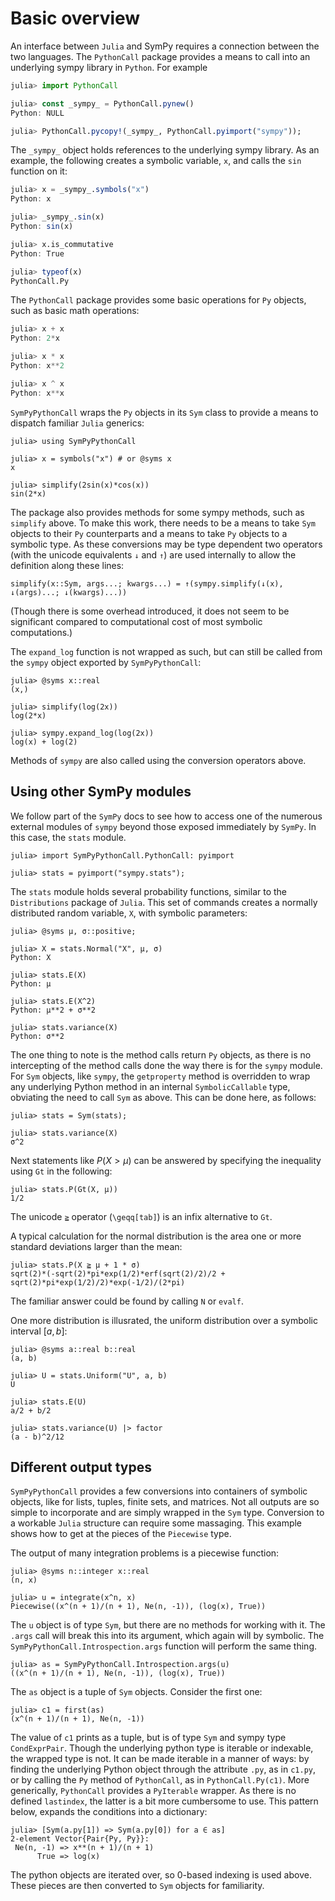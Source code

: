 # Basic overview

An interface between `Julia` and SymPy requires a connection between the two languages. The `PythonCall` package provides a means to  call into an underlying sympy library in `Python`. For example

```julia
julia> import PythonCall

julia> const _sympy_ = PythonCall.pynew()
Python: NULL

julia> PythonCall.pycopy!(_sympy_, PythonCall.pyimport("sympy"));
```

The `_sympy_` object holds references to the underlying sympy library. As an example, the following creates a symbolic variable, `x`, and calls the `sin` function on it:

```julia
julia> x = _sympy_.symbols("x")
Python: x

julia> _sympy_.sin(x)
Python: sin(x)

julia> x.is_commutative
Python: True

julia> typeof(x)
PythonCall.Py
```

The `PythonCall` package provides some basic operations for `Py` objects, such as basic math operations:

```julia
julia> x + x
Python: 2*x

julia> x * x
Python: x**2

julia> x ^ x
Python: x**x
```

`SymPyPythonCall` wraps the `Py` objects in its `Sym` class to provide a means to dispatch familiar `Julia` generics:

```jldoctest overview
julia> using SymPyPythonCall

```

```jldoctest overview
julia> x = symbols("x") # or @syms x
x

julia> simplify(2sin(x)*cos(x))
sin(2*x)
```

The package also provides methods for some sympy methods, such as `simplify` above. To make this work, there needs to be a means to take `Sym` objects to their `Py` counterparts and a means to take `Py` objects to a symbolic type. As these conversions may be type dependent two operators (with the unicode equivalents `↓` and  `↑`) are used internally to allow the definition along these lines:

```
simplify(x::Sym, args...; kwargs...) = ↑(sympy.simplify(↓(x), ↓(args)...; ↓(kwargs)...))
```

(Though there is some overhead introduced, it does not seem to be significant compared to computational cost of most symbolic computations.)

The `expand_log` function is not wrapped as such, but can still be called from the `sympy` object exported by `SymPyPythonCall`:

```jldoctest overview
julia> @syms x::real
(x,)

julia> simplify(log(2x))
log(2*x)

julia> sympy.expand_log(log(2x))
log(x) + log(2)
```

Methods of `sympy` are also called using the conversion operators above.

## Using other SymPy modules

We follow part of the `SymPy` docs to see how to access one of the numerous external modules of `sympy` beyond those exposed immediately by `SymPy`. In this case, the `stats` module.



```jldoctest overview
julia> import SymPyPythonCall.PythonCall: pyimport

julia> stats = pyimport("sympy.stats");
```

The `stats` module holds several probability functions, similar to the `Distributions` package of `Julia`. This set of commands creates a normally distributed random variable, `X`, with symbolic parameters:

```jldoctest overview
julia> @syms μ, σ::positive;

julia> X = stats.Normal("X", μ, σ)
Python: X

julia> stats.E(X)
Python: μ

julia> stats.E(X^2)
Python: μ**2 + σ**2

julia> stats.variance(X)
Python: σ**2
```

The one thing to note is the method calls return `Py` objects, as there is no intercepting of the method calls done the way there is for the `sympy` module. For `Sym` objects, like `sympy`, the `getproperty` method is overridden to wrap any underlying Python method in an internal `SymbolicCallable` type, obviating the need to call `Sym` as above. This can be done here, as follows:

```jldoctest overview
julia> stats = Sym(stats);

julia> stats.variance(X)
σ^2
```

Next statements like $P(X > \mu)$ can be answered by specifying the inequality using `Gt` in the following:

```jldoctest overview
julia> stats.P(Gt(X, μ))
1/2
```

The unicode `≧` operator (`\geqq[tab]`) is an infix alternative to `Gt`.

A typical calculation for the normal distribution is the area one or more standard deviations larger than the mean:

```jldoctest overview
julia> stats.P(X ≧ μ + 1 * σ)
sqrt(2)*(-sqrt(2)*pi*exp(1/2)*erf(sqrt(2)/2)/2 + sqrt(2)*pi*exp(1/2)/2)*exp(-1/2)/(2*pi)
```

The familiar  answer could be found by calling `N` or `evalf`.

One more distribution is illusrated, the uniform distribution over a symbolic interval $[a,b]$:

```jldoctest overview
julia> @syms a::real b::real
(a, b)

julia> U = stats.Uniform("U", a, b)
U

julia> stats.E(U)
a/2 + b/2

julia> stats.variance(U) |> factor
(a - b)^2/12
```

## Different output types

`SymPyPythonCall` provides a few conversions into containers of symbolic objects, like for lists, tuples, finite sets, and matrices.
Not all outputs are so simple to incorporate and are simply wrapped in the `Sym` type.
Conversion to a workable `Julia` structure can require some massaging. This example shows how to get at the pieces of the `Piecewise` type.

The output of many integration problems is a piecewise function:

```jldoctest overview
julia> @syms n::integer x::real
(n, x)

julia> u = integrate(x^n, x)
Piecewise((x^(n + 1)/(n + 1), Ne(n, -1)), (log(x), True))
```


The `u` object is of type `Sym`, but there are no methods for working with it. The `.args` call will break this into its argument, which again will by symbolic. The `SymPyPythonCall.Introspection.args` function will perform the same thing.

```jldoctest overview
julia> as = SymPyPythonCall.Introspection.args(u)
((x^(n + 1)/(n + 1), Ne(n, -1)), (log(x), True))
```

The `as` object is a tuple of `Sym` objects. Consider the first one:

```jldoctest overview
julia> c1 = first(as)
(x^(n + 1)/(n + 1), Ne(n, -1))
```

The value of `c1` prints as a tuple, but is of type `Sym` and sympy type `CondExprPair`. Though the underlying python type is iterable or indexable, the wrapped type is not. It can  be made iterable in a manner of ways: by finding the underlying Python object through the attribute `.py`, as in `c1.py`, or by calling the `Py` method of `PythonCall`, as in `PythonCall.Py(c1)`. More generically, `PythonCall` provides a `PyIterable` wrapper. As there is no defined `lastindex`, the latter is a bit more cumbersome to use. This pattern below, expands the conditions into a dictionary:

```jldoctest overview
julia> [Sym(a.py[1]) => Sym(a.py[0]) for a ∈ as]
2-element Vector{Pair{Py, Py}}:
 Ne(n, -1) => x**(n + 1)/(n + 1)
      True => log(x)
```

The python objects are iterated over, so 0-based indexing is used above. These pieces are then converted to `Sym` objects for familiarity.
